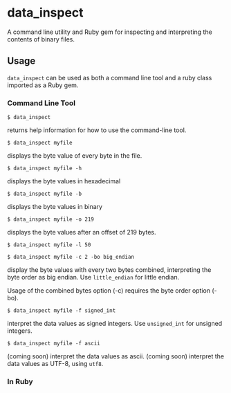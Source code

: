 # data_inspect
A command line utility and Ruby gem for inspecting and interpreting the contents of binary files.

## Usage
`data_inspect` can be used as both a command line tool and a ruby class imported as a Ruby gem.


### Command Line Tool

```
$ data_inspect
```
returns help information for how to use the command-line tool.
  

```
$ data_inspect myfile
```
displays the byte value of every byte in the file.


```
$ data_inspect myfile -h
```
displays the byte values in hexadecimal


```
$ data_inspect myfile -b
```
displays the byte values in binary


```
$ data_inspect myfile -o 219
```
displays the byte values after an offset of 219 bytes.

```
$ data_inspect myfile -l 50
```


```
$ data_inspect myfile -c 2 -bo big_endian
```
display the byte values with every two bytes combined, interpreting the byte order as big endian. Use `little_endian` for little endian.

Usage of the combined bytes option (-c) requires the byte order option (-bo).


```
$ data_inspect myfile -f signed_int
```
interpret the data values as signed integers. Use `unsigned_int` for unsigned integers. 





```
$ data_inspect myfile -f ascii
```
(coming soon) interpret the data values as ascii. (coming soon) interpret the data values as UTF-8, using `utf8`.



### In Ruby

